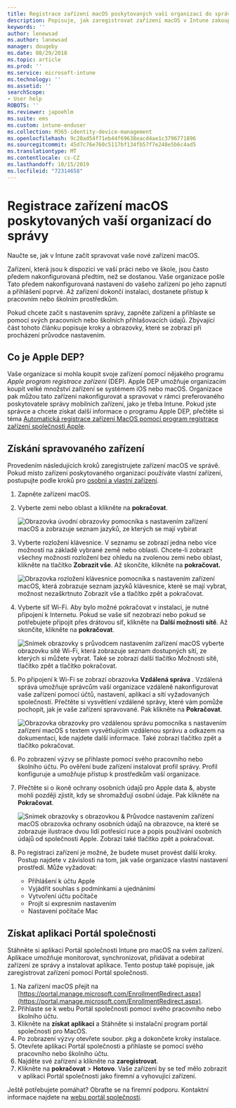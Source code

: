 ```yaml
---
title: Registrace zařízení macOS poskytovaných vaší organizací do správy | Microsoft Docs
description: Popisuje, jak zaregistrovat zařízení macOS v Intune zakoupené a poskytované vaší organizací.
keywords: ''
author: lenewsad
ms.author: lanewsad
manager: dougeby
ms.date: 08/29/2018
ms.topic: article
ms.prod: ''
ms.service: microsoft-intune
ms.technology: ''
ms.assetid: ''
searchScope:
- User help
ROBOTS: ''
ms.reviewer: japoehlm
ms.suite: ems
ms.custom: intune-enduser
ms.collection: M365-identity-device-management
ms.openlocfilehash: 9c20ad54f71eb44f69638eacd4ae1c3796771896
ms.sourcegitcommit: 45d7c76e760c5117bf134fb57f7e248e5b6c4ad5
ms.translationtype: MT
ms.contentlocale: cs-CZ
ms.lasthandoff: 10/15/2019
ms.locfileid: "72314658"
---
```

# <a name="enroll-your-organization-provided-macos-device-in-management"></a>Registrace zařízení macOS poskytovaných vaší organizací do správy

Naučte se, jak v Intune začít spravovat vaše nové zařízení macOS.  

Zařízení, která jsou k dispozici ve vaší práci nebo ve škole, jsou často předem nakonfigurovaná předtím, než se dostanou. Vaše organizace pošle Tato předem nakonfigurovaná nastavení do vašeho zařízení po jeho zapnutí a přihlášení poprvé. Až zařízení dokončí instalaci, dostanete přístup k pracovním nebo školním prostředkům.

Pokud chcete začít s nastavením správy, zapněte zařízení a přihlaste se pomocí svých pracovních nebo školních přihlašovacích údajů. Zbývající část tohoto článku popisuje kroky a obrazovky, které se zobrazí při procházení průvodce nastavením.

## <a name="what-is-apple-dep"></a>Co je Apple DEP?

Vaše organizace si mohla koupit svoje zařízení pomocí nějakého programu *Apple program registrace zařízení* (DEP). Apple DEP umožňuje organizacím koupit velké množství zařízení se systémem iOS nebo macOS. Organizace pak můžou tato zařízení nakonfigurovat a spravovat v rámci preferovaného poskytovatele správy mobilních zařízení, jako je třeba Intune. Pokud jste správce a chcete získat další informace o programu Apple DEP, přečtěte si téma [Automatická registrace zařízení MacOS pomocí program registrace zařízení společnosti Apple](https://docs.microsoft.com/intune/enrollment/device-enrollment-program-enroll-macos).  

## <a name="get-your-device-managed"></a>Získání spravovaného zařízení

Provedením následujících kroků zaregistrujete zařízení macOS ve správě. Pokud místo zařízení poskytovaného organizací používáte vlastní zařízení, postupujte podle kroků pro [osobní a vlastní zařízení](enroll-your-device-in-intune-macos-cp.md).  

1. Zapněte zařízení macOS.
2. Vyberte zemi nebo oblast a klikněte na **pokračovat**.  

   ![Obrazovka úvodní obrazovky pomocníka s nastavením zařízení macOS a zobrazuje seznam jazyků, ze kterých se mají vybírat](./media/macos-dep-welcome-1808.png)
3. Vyberte rozložení klávesnice. V seznamu se zobrazí jedna nebo více možností na základě vybrané země nebo oblasti. Chcete-li zobrazit všechny možnosti rozložení bez ohledu na zvolenou zemi nebo oblast, klikněte na tlačítko **Zobrazit vše**. Až skončíte, klikněte na **pokračovat.**  

   ![Obrazovka rozložení klávesnice pomocníka s nastavením zařízení macOS, která zobrazuje seznam jazyků klávesnice, které se mají vybrat, možnost nezaškrtnuto Zobrazit vše a tlačítko zpět a pokračovat.](./media/macos-dep-keyboard-1808.png)  
4. Vyberte síť Wi-Fi. Aby bylo možné pokračovat v instalaci, je nutné připojení k Internetu. Pokud se vaše síť nezobrazí nebo pokud se potřebujete připojit přes drátovou síť, klikněte na **Další možnosti sítě**. Až skončíte, klikněte na **pokračovat**.  

   ![Snímek obrazovky s průvodcem nastavením zařízení macOS vyberte obrazovku sítě Wi-Fi, která zobrazuje seznam dostupných sítí, ze kterých si můžete vybrat. Také se zobrazí další tlačítko Možnosti sítě, tlačítko zpět a tlačítko pokračovat.](./media/macos-dep-wifi-1808.png)  
5. Po připojení k Wi-Fi se zobrazí obrazovka **Vzdálená správa** . Vzdálená správa umožňuje správcům vaší organizace vzdáleně nakonfigurovat vaše zařízení pomocí účtů, nastavení, aplikací a sítí vyžadovaných společností. Přečtěte si vysvětlení vzdálené správy, které vám pomůže pochopit, jak je vaše zařízení spravované. Pak klikněte na **Pokračovat**.  

   ![Obrazovka obrazovky pro vzdálenou správu pomocníka s nastavením zařízení macOS s textem vysvětlujícím vzdálenou správu a odkazem na dokumentaci, kde najdete další informace. Také zobrazí tlačítko zpět a tlačítko pokračovat.](./media/macos-dep-remote-management-1-1808.png)  
6. Po zobrazení výzvy se přihlaste pomocí svého pracovního nebo školního účtu. Po ověření bude zařízení instalovat profil správy. Profil konfiguruje a umožňuje přístup k prostředkům vaší organizace.  
7. Přečtěte si o ikoně ochrany osobních údajů pro Apple data &, abyste mohli později zjistit, kdy se shromažďují osobní údaje. Pak klikněte na **Pokračovat**.  

   ![Snímek obrazovky s obrazovkou & Průvodce nastavením zařízení macOS obrazovka ochrany osobních údajů na obrazovce, na které se zobrazuje ilustrace dvou lidí potřesící ruce a popis používání osobních údajů od společnosti Apple. Zobrazí také tlačítko zpět a pokračovat.](./media/macos-dep-apple-data-privacy-1808.png)  
8. Po registraci zařízení je možné, že budete muset provést další kroky. Postup najdete v závislosti na tom, jak vaše organizace vlastní nastavení prostředí. Může vyžadovat:
    * Přihlášení k účtu Apple
    * Vyjádřit souhlas s podmínkami a ujednáními
    * Vytvoření účtu počítače
    * Projít si expresním nastavením
    * Nastavení počítače Mac

## <a name="get-the-company-portal-app"></a>Získat aplikaci Portál společnosti

Stáhněte si aplikaci Portál společnosti Intune pro macOS na svém zařízení. Aplikace umožňuje monitorovat, synchronizovat, přidávat a odebírat zařízení ze správy a instalovat aplikace. Tento postup také popisuje, jak zaregistrovat zařízení pomocí Portál společnosti.

1. Na zařízení macOS přejít na [https://portal.manage.microsoft.com/EnrollmentRedirect.aspx](https://portal.manage.microsoft.com/EnrollmentRedirect.aspx).
2. Přihlaste se k webu Portál společnosti pomocí svého pracovního nebo školního účtu. 
3. Klikněte na **získat aplikaci** a Stáhněte si instalační program portál společnosti pro MacOS.
4. Po zobrazení výzvy otevřete soubor. pkg a dokončete kroky instalace.
5. Otevřete aplikaci Portál společnosti a přihlaste se pomocí svého pracovního nebo školního účtu.
6. Najděte své zařízení a klikněte na **zaregistrovat**.
7. Klikněte na **pokračovat** > **Hotovo**. Vaše zařízení by se teď mělo zobrazit v aplikaci Portál společnosti jako firemní a vyhovující zařízení.

Ještě potřebujete pomáhat? Obraťte se na firemní podporu. Kontaktní informace najdete na [webu portál společnosti](https://go.microsoft.com/fwlink/?linkid=2010980).
